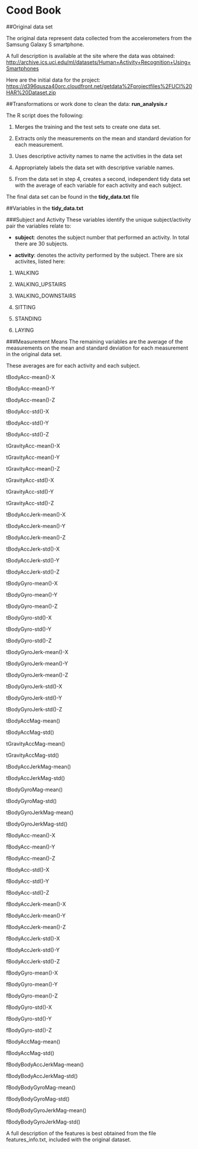 ﻿# Cood Book

##Original data set

The original data represent data collected from the accelerometers from the Samsung Galaxy S smartphone.

A full description is available at the site where the data was obtained:
<http://archive.ics.uci.edu/ml/datasets/Human+Activity+Recognition+Using+Smartphones>

Here are the initial data for the project:
<https://d396qusza40orc.cloudfront.net/getdata%2Fprojectfiles%2FUCI%20HAR%20Dataset.zip>


##Transformations or work done to clean the data: **run_analysis.r**

The R script does the following:

1. Merges the training and the test sets to create one data set.

2. Extracts only the measurements on the mean and standard deviation for each measurement.

3. Uses descriptive activity names to name the activities in the data set

4. Appropriately labels the data set with descriptive variable names.

5. From the data set in step 4, creates a second, independent tidy data set with the average of each variable for each activity and each subject.

The final data set can be found in the **tidy_data.txt** file


##Variables in the **tidy_data.txt**

###Subject and Activity
These variables identify the unique subject/activity pair the variables relate to:

+ **subject**: denotes the subject number that performed an activity. In total there are 30 subjects.

+ **activity**: denotes the activity performed by the subject. There are six activites, listed here:

1. WALKING

2. WALKING_UPSTAIRS

3. WALKING_DOWNSTAIRS

4. SITTING

5. STANDING

6. LAYING

###Measurement Means
The remaining variables are the average of the measurements on the mean and standard deviation for each measurement in the original data set.

These averages are for each activity and each subject.

tBodyAcc-mean()-X

tBodyAcc-mean()-Y

tBodyAcc-mean()-Z

tBodyAcc-std()-X

tBodyAcc-std()-Y

tBodyAcc-std()-Z

tGravityAcc-mean()-X

tGravityAcc-mean()-Y

tGravityAcc-mean()-Z

tGravityAcc-std()-X

tGravityAcc-std()-Y

tGravityAcc-std()-Z

tBodyAccJerk-mean()-X

tBodyAccJerk-mean()-Y

tBodyAccJerk-mean()-Z

tBodyAccJerk-std()-X

tBodyAccJerk-std()-Y

tBodyAccJerk-std()-Z

tBodyGyro-mean()-X

tBodyGyro-mean()-Y

tBodyGyro-mean()-Z

tBodyGyro-std()-X

tBodyGyro-std()-Y

tBodyGyro-std()-Z

tBodyGyroJerk-mean()-X

tBodyGyroJerk-mean()-Y

tBodyGyroJerk-mean()-Z

tBodyGyroJerk-std()-X

tBodyGyroJerk-std()-Y

tBodyGyroJerk-std()-Z

tBodyAccMag-mean()

tBodyAccMag-std()

tGravityAccMag-mean()

tGravityAccMag-std()

tBodyAccJerkMag-mean()

tBodyAccJerkMag-std()

tBodyGyroMag-mean()

tBodyGyroMag-std()

tBodyGyroJerkMag-mean()

tBodyGyroJerkMag-std()

fBodyAcc-mean()-X

fBodyAcc-mean()-Y

fBodyAcc-mean()-Z

fBodyAcc-std()-X

fBodyAcc-std()-Y

fBodyAcc-std()-Z

fBodyAccJerk-mean()-X

fBodyAccJerk-mean()-Y

fBodyAccJerk-mean()-Z

fBodyAccJerk-std()-X

fBodyAccJerk-std()-Y

fBodyAccJerk-std()-Z

fBodyGyro-mean()-X

fBodyGyro-mean()-Y

fBodyGyro-mean()-Z

fBodyGyro-std()-X

fBodyGyro-std()-Y

fBodyGyro-std()-Z

fBodyAccMag-mean()

fBodyAccMag-std()

fBodyBodyAccJerkMag-mean()

fBodyBodyAccJerkMag-std()

fBodyBodyGyroMag-mean()

fBodyBodyGyroMag-std()

fBodyBodyGyroJerkMag-mean()

fBodyBodyGyroJerkMag-std()

A full description of the features is best obtained from the file features_info.txt, included with the original dataset.